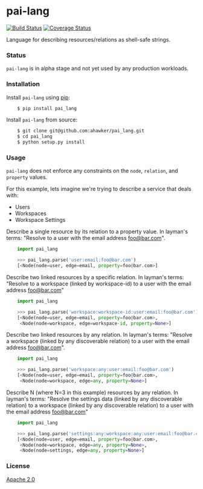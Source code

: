 # pai-lang

[![Build Status](https://travis-ci.org/ahawker/pai-lang.svg?branch=master)](https://travis-ci.org/ahawker/pai-lang)
[![Coverage Status](https://coveralls.io/repos/github/ahawker/pai-lang/badge.svg?branch=master)](https://coveralls.io/github/ahawker/pai-lang?branch=master)

Language for describing resources/relations as shell-safe strings.

### Status

`pai-lang` is in alpha stage and not yet used by any production workloads.

### Installation

Install `pai-lang` using [pip](https://pypi.python.org/pypi/pip):

```bash
    $ pip install pai_lang
```

Install `pai-lang` from source:
```bash
    $ git clone git@github.com:ahawker/pai_lang.git
    $ cd pai_lang
    $ python setup.py install
```

### Usage

`pai-lang` does not enforce any constraints on the `node`, `relation`, and `property` values.

For this example, lets imagine we're trying to describe a service that deals with:

* Users
* Workspaces
* Workspace Settings

Describe a single resource by its relation to a property value. In layman's terms:
"Resolve to a user with the email address foo@bar.com".

```python
    import pai_lang

    >>> pai_lang.parse('user:email:foo@bar.com')
    [<Node(node=user, edge=email, property=foo@bar.com>]
```

Describe two linked resources by a specific relation. In layman's terms:
"Resolve to a workspace (linked by workspace-id) to a user with the email address foo@bar.com"

```python
    import pai_lang

    >>> pai_lang.parse('workspace:workspace-id:user:email:foo@bar.com')
    [<Node(node=user, edge=email, property=foo@bar.com>,
     <Node(node=workspace, edge=workspace-id, property=None>]
```

Describe two linked resources by any relation. In layman's terms:
"Resolve a workspace (linked by any discoverable relation) to a user with the email address foo@bar.com".

```python
    import pai_lang

    >>> pai_lang.parse('workspace:any:user:email:foo@bar.com')
    [<Node(node=user, edge=email, property=foo@bar.com>,
     <Node(node=workspace, edge=any, property=None>]
```

Describe N (where N=3 in this example) resources by any relation. In layman's terms:
"Resolve the settings data (linked by any discoverable relation) to a workspace (linked by any discoverable relation) to a user with the email address foo@bar.com"

```python
    import pai_lang

    >>> pai_lang.parse('settings:any:workspace:any:user:email:foo@bar.com')
    [<Node(node=user, edge=email, property=foo@bar.com>,
     <Node(node=workspace, edge=any, property=None>,
     <Node(node=settings, edge=any, property=None>]
```


### License

[Apache 2.0](LICENSE)